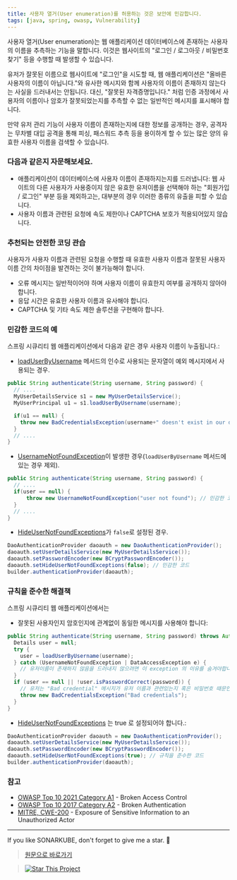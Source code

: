 ```yaml
---
title: 사용자 열거(User enumeration)를 허용하는 것은 보안에 민감합니다.
tags: [java, spring, owasp, Vulnerability]
---
```


사용자 열거(User enumeration)는 웹 애플리케이션 데이터베이스에 존재하는 사용자의 이름을 추측하는 기능을 말합니다.
이것은 웹사이트의 "로그인 / 로그아웃 / 비밀번호 찾기" 등을 수행할 때 발생할 수 있습니다.

유저가 잘못된 이름으로 웹사이트에 "로그인"을 시도할 때, 웹 애플리케이션은 "올바른 사용자의 이름이 아닙니다."와 유사한 메시지와 함께 사용자의 이름이 존재하지 않는다는 사실을 드러내서는 안됩니다.
대신, "잘못된 자격증명입니다." 처럼 인증 과정에서 사용자의 이름이나 암호가 잘못되었는지를 추측할 수 없는 일반적인 메시지를 표시해야 합니다.

만약 유저 관리 기능이 사용자 이름이 존재하는지에 대한 정보를 공개하는 경우, 공격자는 무차별 대입 공격을 통해 피싱, 패스워드 추측 등을 용이하게 할 수 있는 많은 양의 유효한 사용자 이름을 검색할 수 있습니다.

### 다음과 같은지 자문해보세요.

- 애플리케이션이 데이터베이스에 사용자 이름이 존재하지는지를 드러냅니다: 웹 사이트의 다른 사용자가 사용중이지 않은 유효한 유저이름을 선택해야 하는 "회원가입 / 로그인" 부분 등을 제외하고는, 대부분의 경우 이러한 종류의 유출을 피할 수 있습니다.
- 사용자 이름과 관련된 요청에 속도 제한이나 CAPTCHA 보호가 적용되어있지 않습니다.

### 추천되는 안전한 코딩 관습

사용자가 사용자 이름과 관련된 요청을 수행할 때 유효한 사용자 이름과 잘못된 사용자 이름 간의 차이점을 발견하는 것이 불가능해야 합니다.

- 오류 메시지는 일반적이어야 하며 사용자 이름이 유효한지 여부를 공개하지 않아야 합니다.
- 응답 시간은 유효한 사용자 이름과 유사해야 합니다.
- CAPTCHA 및 기타 속도 제한 솔루션을 구현해야 합니다.

### 민감한 코드의 예

스프링 시큐리티 웹 애플리케이션에서 다음과 같은 경우 사용자 이름이 누출됩니다.:

- [loadUserByUsername](https://docs.spring.io/spring-security/site/docs/current/api/org/springframework/security/core/userdetails/UserDetailsService.html) 메서드의 인수로 사용되는 문자열이 예외 메시지에서 사용되는 경우.

```java
public String authenticate(String username, String password) {
  // ....
  MyUserDetailsService s1 = new MyUserDetailsService();
  MyUserPrincipal u1 = s1.loadUserByUsername(username);

  if(u1 == null) {
    throw new BadCredentialsException(username+" doesn't exist in our database"); // 민감한 코드
  }
  // ....
}
```

- [UsernameNotFoundException](https://docs.spring.io/spring-security/site/docs/3.0.x/apidocs/org/springframework/security/core/userdetails/UsernameNotFoundException.html)이 발생한 경우(`loadUserByUsername` 메서드에 있는 경우 제외).

```java
public String authenticate(String username, String password) {
  // ....
  if(user == null) {
      throw new UsernameNotFoundException("user not found"); // 민감한 코드
  }
  // ....
}
```

- [HideUserNotFoundExceptions](https://docs.spring.io/spring-security/site/docs/4.0.x/apidocs/org/springframework/security/authentication/dao/AbstractUserDetailsAuthenticationProvider.html#setHideUserNotFoundExceptions-boolean-)가 `false`로 설정된 경우.

```java
DaoAuthenticationProvider daoauth = new DaoAuthenticationProvider();
daoauth.setUserDetailsService(new MyUserDetailsService());
daoauth.setPasswordEncoder(new BCryptPasswordEncoder());
daoauth.setHideUserNotFoundExceptions(false); // 민감한 코드
builder.authenticationProvider(daoauth);
```

### 규칙을 준수한 해결책

스프링 시큐리티 웹 애플리케이션에서는

- 잘못된 사용자인지 암호인지에 관계없이 동일한 메시지를 사용해야 합니다:

```java
public String authenticate(String username, String password) throws AuthenticationException {
  Details user = null;
  try {
    user = loadUserByUsername(username);
  } catch (UsernameNotFoundException | DataAccessException e) {
    // 유저이름이 존재하지 않음을 드러내지 않으려면 이 exception 의 이유를 숨겨야합니다.
  }
  if (user == null || !user.isPasswordCorrect(password)) {
    // 유저는 "Bad credential" 메시지가 유저 이름과 관련있는지 혹은 비밀번호 때문인지를 추측할 수 없어야 합니다.
    throw new BadCredentialsException("Bad credentials");
  }
}
```

- [HideUserNotFoundExceptions](https://docs.spring.io/spring-security/site/docs/4.0.x/apidocs/org/springframework/security/authentication/dao/AbstractUserDetailsAuthenticationProvider.html#setHideUserNotFoundExceptions-boolean-) 는 true 로 설정되어야 합니다.:

```java
DaoAuthenticationProvider daoauth = new DaoAuthenticationProvider();
daoauth.setUserDetailsService(new MyUserDetailsService());
daoauth.setPasswordEncoder(new BCryptPasswordEncoder());
daoauth.setHideUserNotFoundExceptions(true); // 규칙을 준수한 코드
builder.authenticationProvider(daoauth);
```

### 참고

- [OWASP Top 10 2021 Category A1](https://owasp.org/Top10/A01_2021-Broken_Access_Control/) - Broken Access Control
- [OWASP Top 10 2017 Category A2](https://owasp.org/www-project-top-ten/OWASP_Top_Ten_2017/Top_10-2017_A2-Broken_Authentication) - Broken Authentication
- [MITRE, CWE-200](https://cwe.mitre.org/data/definitions/200) - Exposure of Sensitive Information to an Unauthorized Actor

---

If you like SONARKUBE, don't forget to give me a star. :star2:

> [원문으로 바로가기](https://rules.sonarsource.com/java/tag/spring/RSPEC-5804)

> [![Star This Project](https://img.shields.io/github/stars/kantabile/sonarkube.svg?label=Stars&style=social)](https://github.com/kantabile/sonarkube)
